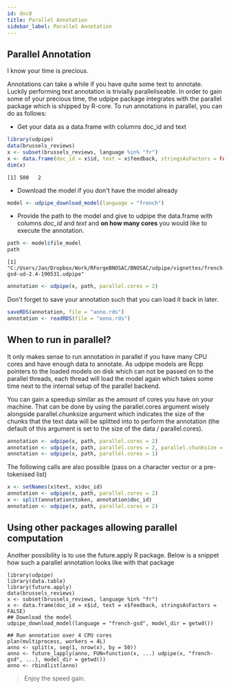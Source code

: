 ```yaml
---
id: doc8
title: Parallel Annotation
sidebar_label: Parallel Annotation
---
```




## Parallel Annotation

I know your time is precious.

Annotations can take a while if you have quite some text to annotate. Luckily performing text annotation is trivially paralleliseable. In order to gain some of your precious time, the udpipe package integrates with the parallel package which is shipped by R-core. To run annotations in parallel, you can do as follows:

- Get your data as a data.frame with columns doc_id and text


```r
library(udpipe)
data(brussels_reviews)
x <- subset(brussels_reviews, language %in% "fr")
x <- data.frame(doc_id = x$id, text = x$feedback, stringsAsFactors = FALSE)
dim(x)
```

```
[1] 500   2
```

- Download the model if you don't have the model already


```r
model <- udpipe_download_model(language = "french")
```



- Provide the path to the model and give to udpipe the data.frame with columns *doc_id* and *text* and **on how many cores** you would like to execute the annotation.


```r
path <- model$file_model
path
```

```
[1] "C:/Users/Jan/Dropbox/Work/RForgeBNOSAC/BNOSAC/udpipe/vignettes/french-gsd-ud-2.4-190531.udpipe"
```

```r
annotation <- udpipe(x, path, parallel.cores = 2)
```

Don't forget to save your annotation such that you can load it back in later.


```r
saveRDS(annotation, file = "anno.rds")
annotation <- readRDS(file = "anno.rds")
```


## When to run in parallel?

It only makes sense to run annotation in parallel if you have many CPU cores and have enough data to annotate. As udpipe models are Rcpp pointers to the loaded models on disk which can not be passed on to the parallel threads, each thread will load the model again which takes some time next to the internal setup of the parallel backend. 

You can gain a speedup similar as the amount of cores you have on your machine. That can be done by using the parallel.cores argument wisely alongside parallel.chunksize argument which indicates the size of the chunks that the text data will be splitted into to perform the annotation (the default of this argument is set to the size of the data / parallel.cores). 


```r
annotation <- udpipe(x, path, parallel.cores = 2)
annotation <- udpipe(x, path, parallel.cores = 2, parallel.chunksize = 50)
annotation <- udpipe(x, path, parallel.cores = 1)
```

The following calls are also possible (pass on a character vector or a pre-tokenised list)


```r
x <- setNames(x$text, x$doc_id)
annotation <- udpipe(x, path, parallel.cores = 2)
x <- split(annotation$token, annotation$doc_id)
annotation <- udpipe(x, path, parallel.cores = 2)
```

## Using other packages allowing parallel computation

Another possibility is to use the future.apply R package. Below is a snippet how such a parallel annotation looks like with that package

```
library(udpipe)
library(data.table)
library(future.apply)
data(brussels_reviews)
x <- subset(brussels_reviews, language %in% "fr")
x <- data.frame(doc_id = x$id, text = x$feedback, stringsAsFactors = FALSE)
## Download the model
udpipe_download_model(language = "french-gsd", model_dir = getwd())

## Run annotation over 4 CPU cores
plan(multiprocess, workers = 4L)
anno <- split(x, seq(1, nrow(x), by = 50))
anno <- future_lapply(anno, FUN=function(x, ...) udpipe(x, "french-gsd", ...), model_dir = getwd())
anno <- rbindlist(anno)
```

> Enjoy the speed gain.

